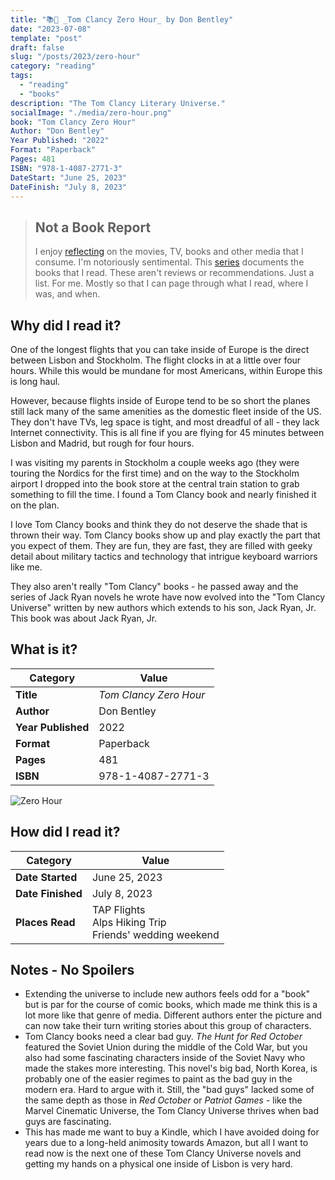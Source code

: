 ```yaml
---
title: "📚🚁 _Tom Clancy Zero Hour_ by Don Bentley"
date: "2023-07-08"
template: "post"
draft: false
slug: "/posts/2023/zero-hour"
category: "reading"
tags:
  - "reading"
  - "books"
description: "The Tom Clancy Literary Universe."
socialImage: "./media/zero-hour.png"
book: "Tom Clancy Zero Hour"
Author: "Don Bentley"
Year Published: "2022"
Format: "Paperback"
Pages: 481
ISBN: "978-1-4087-2771-3"
DateStart: "June 25, 2023"
DateFinish: "July 8, 2023"
---
```


> ## Not a Book Report
> I enjoy [reflecting](https://blog.samrhea.com/posts/2019/analyze-media-habits) on the movies, TV, books and other media that I consume. I'm notoriously sentimental. This [series](https://blog.samrhea.com/category/walkthrough) documents the books that I read. These aren't reviews or recommendations. Just a list. For me. Mostly so that I can page through what I read, where I was, and when.

## Why did I read it?
One of the longest flights that you can take inside of Europe is the direct between Lisbon and Stockholm. The flight clocks in at a little over four hours. While this would be mundane for most Americans, within Europe this is long haul.

However, because flights inside of Europe tend to be so short the planes still lack many of the same amenities as the domestic fleet inside of the US. They don't have TVs, leg space is tight, and most dreadful of all - they lack Internet connectivity. This is all fine if you are flying for 45 minutes between Lisbon and Madrid, but rough for four hours.

I was visiting my parents in Stockholm a couple weeks ago (they were touring the Nordics for the first time) and on the way to the Stockholm airport I dropped into the book store at the central train station to grab something to fill the time. I found a Tom Clancy book and nearly finished it on the plan.

I love Tom Clancy books and think they do not deserve the shade that is thrown their way. Tom Clancy books show up and play exactly the part that you expect of them. They are fun, they are fast, they are filled with geeky detail about military tactics and technology that intrigue keyboard warriors like me.

They also aren't really "Tom Clancy" books - he passed away and the series of Jack Ryan novels he wrote have now evolved into the "Tom Clancy Universe" written by new authors which extends to his son, Jack Ryan, Jr. This book was about Jack Ryan, Jr.

## What is it?
|Category|Value|
|---|---|
|**Title**|*Tom Clancy Zero Hour*|
|**Author**|Don Bentley|
|**Year Published**|2022|
|**Format**|Paperback|
|**Pages**|481|
|**ISBN**|978-1-4087-2771-3|

![Zero Hour](./media/zero-hour.png)

## How did I read it?
|Category|Value|
|---|---|
|**Date Started**|June 25, 2023|
|**Date Finished**|July 8, 2023|
|**Places Read**|TAP Flights<br>Alps Hiking Trip<br>Friends' wedding weekend|

## Notes - No Spoilers
* Extending the universe to include new authors feels odd for a "book" but is par for the course of comic books, which made me think this is a lot more like that genre of media. Different authors enter the picture and can now take their turn writing stories about this group of characters.
* Tom Clancy books need a clear bad guy. *The Hunt for Red October* featured the Soviet Union during the middle of the Cold War, but you also had some fascinating characters inside of the Soviet Navy who made the stakes more interesting. This novel's big bad, North Korea, is probably one of the easier regimes to paint as the bad guy in the modern era. Hard to argue with it. Still, the "bad guys" lacked some of the same depth as those in *Red October* or *Patriot Games* - like the Marvel Cinematic Universe, the Tom Clancy Universe thrives when bad guys are fascinating.
* This has made me want to buy a Kindle, which I have avoided doing for years due to a long-held animosity towards Amazon, but all I want to read now is the next one of these Tom Clancy Universe novels and getting my hands on a physical one inside of Lisbon is very hard.